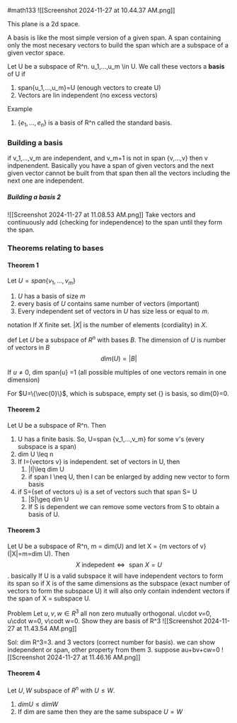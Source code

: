 #math133 
![[Screenshot 2024-11-27 at 10.44.37 AM.png]]

This plane is a 2d space. 

A basis is like the most simple version of a given span. A span containing only the most necesary vectors to build the span which are a subspace of a given vector space. 

Let U be a subspace of R^n. u_1,...,u_m \in U. We call these vectors a **basis** of U if
1. span{u_1,...,u_m}=U (enough vectors to create U)
2. Vectors are lin independent (no excess vectors)

Example
1. $\{e_1,...,e_n\}$ is a basis of R^n called the standard basis.


### Building a basis
if v_1,...,v_m are independent, and v_m+1 is not in span {v,...,v} then v indpenendent. Basically you have a span of given vectors and the next given vector cannot be built from that span then all the vectors including the next one are independent.

##### Building a basis 2
![[Screenshot 2024-11-27 at 11.08.53 AM.png]]
Take vectors and continuously add (checking for independence) to the span until they form the span. 

### Theorems relating to bases
#### Theorem 1
Let $U=span\{v_1,...,v_m\}$
1. $U$ has a basis of size $m$
2. every basis of $U$ contains same number of vectors (important)
3. Every independent set of vectors in $U$ has size less or equal to $m$. 

notation
If $X$ finite set. $|X|$ is the number of elements (cordiality) in $X$.

def
Let $U$ be a subspace of $R^n$ with bases $B$. The dimension of $U$ is number of vectors in $B$
$$dim (U) = |B|$$

If $u\neq 0$, dim span{u} =1 (all possible multiples of one vectors remain in one dimension)

For $U=\{\vec{0}\}$, which is subspace, empty set {} is basis, so dim{0}=0. 

#### Theorem 2
Let U be a subspace of R^n. Then
1. U has a finite basis. So, U=span {v_1,...,v_m} for some v's (every subspace is a span)
2. dim U \leq n
3. If I={vectors v} is independent. set of vectors in U, then
	1. |I|\leq dim U
	2. if span I \neq U, then I can be enlarged by adding new vector to form basis
4. if S={set of vectors u} is a set of vectors such that span S= U
	1. |S|\geq dim U
	2. If S is dependent we can remove some vectors from S to obtain a basis of U.


#### Theorem 3
Let U be a subspace of R^n, m = dim(U) and let X = {m vectors of v} (|X|=m=dim U). Then $$X \text{ indepedent} \iff\text{ span }X = U$$. basically If U is a valid subspace it will have independent vectors to form its span so if X is of the same dimensions as the subspace (exact number of vectors to form the subspace U) it will also only contain indendent vectors if the span of X = subspace U.

Problem
Let $u,v,w \in R^3$ all non zero mutually orthogonal. u\cdot v=0, u\cdot w=0, v\codt w=0. Show they are basis of R^3
![[Screenshot 2024-11-27 at 11.43.54 AM.png]]

Sol:
dim R^3=3. and 3 vectors (correct number for basis). we can show independent or span, other property from them 3. 
suppose
au+bv+cw=0
![[Screenshot 2024-11-27 at 11.46.16 AM.png]]

#### Theorem 4
Let $U,W$ subspace of $R^n$ with $U\leq W$. 
1. $dimU\leq dim W$
2. If dim are same then they are the same subspace $U=W$